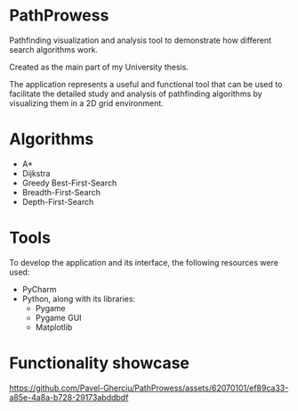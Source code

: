 # PathProwess
Pathfinding visualization and analysis tool to demonstrate how different search algorithms work.

Created as the main part of my University thesis.

The application represents a useful and functional tool that can be used to facilitate the detailed study and analysis of pathfinding algorithms by visualizing them in a 2D grid environment.

# Algorithms

- A*
- Dijkstra
- Greedy Best-First-Search
- Breadth-First-Search
- Depth-First-Search

# Tools
To develop the application and its interface, the following resources were used: 
- PyCharm
- Python, along with its libraries:
  - Pygame
  - Pygame GUI
  - Matplotlib
  
# Functionality showcase

https://github.com/Pavel-Gherciu/PathProwess/assets/62070101/ef89ca33-a85e-4a8a-b728-29173abddbdf




